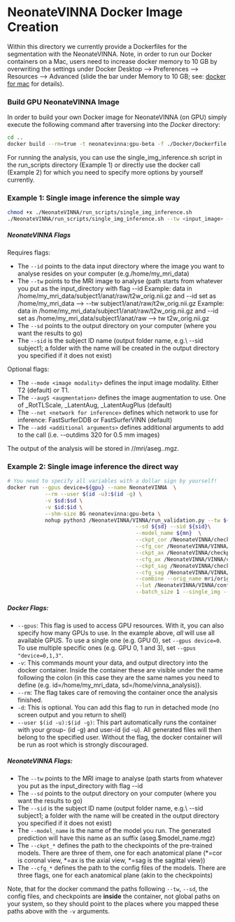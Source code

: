 # NeonateVINNA Docker Image Creation

Within this directory we currently provide a Dockerfiles for the segmentation with the NeonateVINNA.
Note, in order to run our Docker containers on a Mac, users need to increase docker memory to 10 GB by overwriting the settings under Docker Desktop --> Preferences --> Resources --> Advanced (slide the bar under Memory to 10 GB; see: [docker for mac](https://docs.docker.com/docker-for-mac/) for details).  

### Build GPU NeonateVINNA Image

In order to build your own Docker image for NeonateVINNA (on GPU) simply execute the following command after traversing into the *Docker* directory: 

```bash
cd ..
docker build --rm=true -t neonatevinna:gpu-beta -f ./Docker/Dockerfile .
```

For running the analysis, you can use the single_img_inference.sh script in the run_scripts directory (Example 1) or directly use the docker call (Example 2) for which you need to specify more options by yourself currently.

### Example 1: Single image inference the simple way
```bash
chmod +x ./NeonateVINNA/run_scripts/single_img_inference.sh
./NeonateVINNA/run_scripts/single_img_inference.sh --tw <input_image> --id <input_directory> --sd <output directory> --sid <subject id> --mode <input image modality> [OPTIONS]
```
##### NeonateVINNA Flags
Requires flags:
* The `--id` points to the data input directory where the image you want to analyse resides on your computer (e.g./home/my_mri_data)
* The `--tw` points to the MRI image to analyse (path starts from whatever you put as the input_directory with flag --id 
             Example: data in /home/my_mri_data/subject1/anat/raw/t2w_orig.nii.gz and --id set as /home/my_mri_data --> --tw subject1/anat/raw/t2w_orig.nii.gz
             Example: data in /home/my_mri_data/subject1/anat/raw/t2w_orig.nii.gz and --id set as /home/my_mri_data/subject1/anat/raw --> tw t2w_orig.nii.gz
* The `--sd` points to the output directory on your computer (where you want the results to go)
* The `--sid` is the subject ID name (output folder name, e.g.\ --sid subject1; a folder with the name will be created in the output directory you specified if it does not exist)

Optional flags:
* The `--mode <image modality>` defines the input image modality. Either T2 (default) or T1.
* The `--augS <augmentation>` defines the image augmentation to use. One of _RotTLScale, _LatentAug, _LatentAugPlus (default)
* The `--net <network for inference>` defines which network to use for inference: FastSurferDDB or FastSurferVINN (default)
* The `--add <additional arguments>` defines additional arguments to add to the call (i.e. --outdims 320 for 0.5 mm images)

The output of the analysis will be stored in <output directory>/<subject id>/mri/aseg.<model>.mgz.

### Example 2: Single image inference the direct way
```bash
# You need to specify all variables with a dollar sign by yourself!
docker run --gpus device=${gpu} --name NeonateVINNA  \
            --rm --user $(id -u):$(id -g) \
            -v $sd:$sd \
            -v $id:$id \
            --shm-size 8G neonatevinna:gpu-beta \
            nohup python3 /NeonateVINNA/VINNA/run_validation.py --tw ${id}/${orig} \
                                         --sd ${sd} --sid ${sid}\
                                         --model_name ${mn}  \
                                         --ckpt_cor /NeonateVINNA/checkpoints/${net}/${augS}/${cfg}_coronal/Best_training_state.pkl \
                                         --cfg_cor /NeonateVINNA/VINNA/config/${net}/${augS}/${cfg}_coronal/config.yaml \
                                         --ckpt_ax /NeonateVINNA/checkpoints/${net}/${augS}/${cfg}_axial/Best_training_state.pkl \
                                         --cfg_ax /NeonateVINNA/VINNA/config/${net}/${augS}/${cfg}_axial/config.yaml \
                                         --ckpt_sag /NeonateVINNA/checkpoints/${net}/${augS}/${cfg}_sagittal/Best_training_state.pkl \
                                         --cfg_sag /NeonateVINNA/VINNA/config/${net}/${augS}/${cfg}_sagittal/config.yaml  \
                                         --combine --orig_name mri/orig.mgz \
                                         --lut /NeonateVINNA/VINNA/config/LUTs/FastInfantSurfer_dHCP_full_LUT.tsv \
                                         --batch_size 1 --single_img --save_img
```

##### Docker Flags:
* `--gpus`: This flag is used to access GPU resources. With it, you can also specify how many GPUs to use. In the example above, _all_ will use all available GPUS. To use a single one (e.g. GPU 0), set `--gpus device=0`. To use multiple specific ones (e.g. GPU 0, 1 and 3), set `--gpus "device=0,1,3"`.
* `-v`: This commands mount your data, and output directory into the docker container. Inside the container these are visible under the name following the colon (in this case they are the same names you need to define (e.g. id=/home/my_mri_data, sd=/home/vinna_analysis)).
* `--rm`: The flag takes care of removing the container once the analysis finished. 
* `-d`: This is optional. You can add this flag to run in detached mode (no screen output and you return to shell)
* `--user $(id -u):$(id -g)`: This part automatically runs the container with your group- (id -g) and user-id (id -u). All generated files will then belong to the specified user. Without the flag, the docker container will be run as root which is strongly discouraged.

##### NeonateVINNA Flags:
* The `--tw` points to the MRI image to analyse (path starts from whatever you put as the input_directory with flag --id
* The `--sd` points to the output directory on your computer (where you want the results to go)
* The `--sid` is the subject ID name (output folder name, e.g.\ --sid subject1; a folder with the name will be created in the output directory you specified if it does not exist)
* The `--model_name` is the name of the model you run. The generated prediction will have this name as an suffix (aseg.$model_name.mgz)
* The `--ckpt_*` defines the path to the checkpoints of the pre-trained models. There are three of them, one for each anatomical plane (*=cor is coronal view, *=ax is the axial view, *=sag is the sagittal view))
* The `--cfg_*` defines the path to the config files of the models. There are three flags, one for each anatomical plane (akin to the checkpoints)

Note, that for the docker command the paths following `--tw`, `--sd`, the config files, and checkpoints are __inside__ the container, not global paths on your system, so they should point to the places where you mapped these paths above with the `-v` arguments. 
